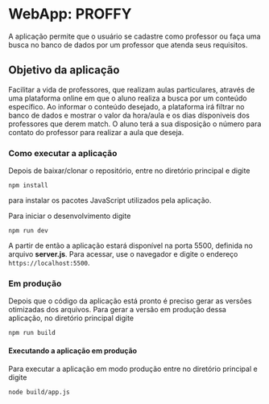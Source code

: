 # WebApp: PROFFY 

A aplicação permite que o usuário se cadastre como professor ou faça uma busca no banco de dados por um professor que atenda seus requisitos.

## Objetivo da aplicação

Facilitar a vida de professores, que realizam aulas particulares, através de uma plataforma online em que o aluno realiza a busca por um conteúdo específico. Ao informar o conteúdo desejado, a plataforma irá filtrar no banco de dados e mostrar o valor da hora/aula e os dias dísponiveis dos professores que derem match. O aluno terá a sua disposição o número para contato do professor para realizar a aula que deseja.

### Como executar a aplicação

Depois de baixar/clonar o repositório, entre no diretório principal e digite

`npm install`

para instalar os pacotes JavaScript utilizados pela aplicação.

Para iniciar o desenvolvimento digite

`npm run dev`

A partir de então a aplicação estará disponível na porta 5500, definida no arquivo **server.js**. Para acessar, use o navegador e digite o endereço `https://localhost:5500`.

### Em produção

Depois que o código da aplicação está pronto é preciso gerar as versões otimizadas dos arquivos. Para gerar a versão em produção dessa aplicação, no diretório principal digite

`npm run build`

#### Executando a aplicação em produção

Para executar a aplicação em modo produção entre no diretório principal e digite

`node build/app.js`
